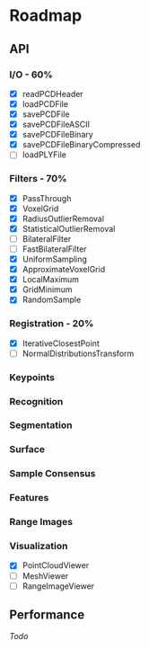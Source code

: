 # Roadmap

## API

### I/O - 60%

- [x] readPCDHeader
- [x] loadPCDFile
- [x] savePCDFile
- [x] savePCDFileASCII
- [x] savePCDFileBinary
- [x] savePCDFileBinaryCompressed
- [ ] loadPLYFile

### Filters - 70%

- [x] PassThrough
- [x] VoxelGrid
- [x] RadiusOutlierRemoval
- [x] StatisticalOutlierRemoval
- [ ] BilateralFilter
- [ ] FastBilateralFilter
- [x] UniformSampling
- [x] ApproximateVoxelGrid
- [x] LocalMaximum
- [x] GridMinimum
- [x] RandomSample

### Registration - 20%

- [x] IterativeClosestPoint
- [ ] NormalDistributionsTransform

### Keypoints

### Recognition

### Segmentation

### Surface

### Sample Consensus

### Features

### Range Images

### Visualization

- [x] PointCloudViewer
- [ ] MeshViewer
- [ ] RangeImageViewer

## Performance

*Todo*